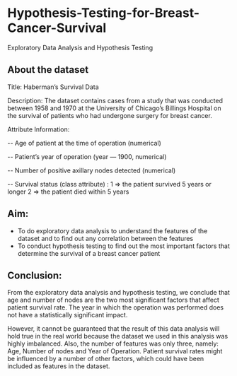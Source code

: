 # Hypothesis-Testing-for-Breast-Cancer-Survival
Exploratory Data Analysis and Hypothesis Testing


## About the dataset
Title: Haberman’s Survival Data

Description: The dataset contains cases from a study that was conducted between 1958 and 1970 at the University of Chicago’s Billings Hospital on the survival of patients who had undergone surgery for breast cancer.

Attribute Information:

-- Age of patient at the time of operation (numerical)

-- Patient’s year of operation (year — 1900, numerical)

-- Number of positive axillary nodes detected (numerical)

-- Survival status (class attribute) :
 1 => the patient survived 5 years or longer
 2 => the patient died within 5 years
 
 
## Aim:
 - To do exploratory data analysis to understand the features of the dataset and to find out any correlation between the features 
 - To conduct hypothesis testing to find out the most important factors that determine the survival of a breast cancer patient
 
 ## Conclusion:
From the exploratory data analysis and hypothesis testing, we conclude that age and number of nodes are the two most significant factors that affect patient survival rate. The year in which the operation was performed does not have a statistically significant impact.

However, it cannot be guaranteed that the result of this data analysis will hold true in the real world because the dataset we used in this analysis was highly imbalanced. Also, the number of features was only three, namely: Age, Number of nodes and Year of Operation. Patient survival rates might be influenced by a number of other factors, which could have been included as features in the dataset.
 
